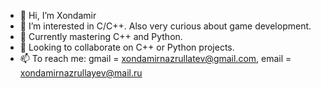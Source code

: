 - 👋 Hi, I’m Xondamir
- 👀 I’m interested in C/C++. Also very curious about game development.
- 🌱 Currently mastering C++ and Python.
- 💞️ Looking to collaborate on C++ or Python projects.
- 📫 To reach me: gmail = xondamirnazrullatev@gmail.com, email = xondamirnazrullayev@mail.ru

<!---
Xondamir-coder/Xondamir-coder is a ✨ special ✨ repository because its `README.md` (this file) appears on your GitHub profile.
You can click the Preview link to take a look at your changes.
--->
